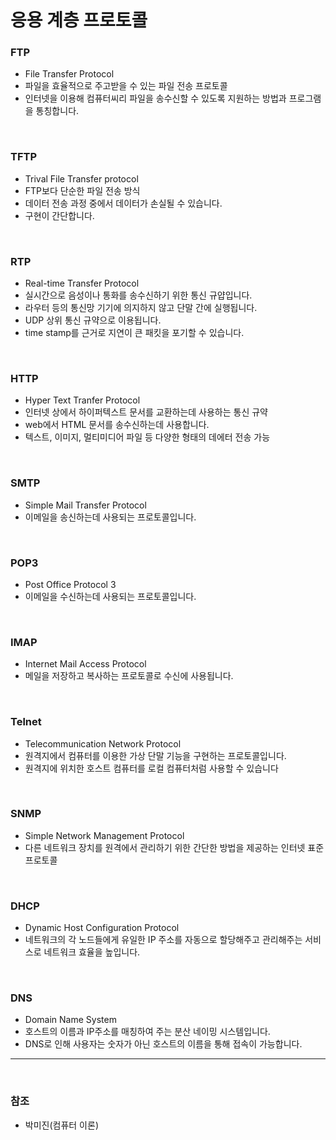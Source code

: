 # 응용 계층 프로토콜
### FTP
- File Transfer Protocol
- 파일을 효율적으로 주고받을 수 있는 파일 전송 프로토콜
- 인터넷을 이용해 컴퓨터씨리 파일을 송수신할 수 있도록 지원하는 방법과 프로그램을 통칭합니다.

<br>

### TFTP
- Trival File Transfer protocol
- FTP보다 단순한 파일 전송 방식
- 데이터 전송 과정 중에서 데이터가 손실될 수 있습니다.
- 구현이 간단합니다.

<br>

### RTP 
- Real-time Transfer Protocol
- 실시간으로 음성이나 통화를 송수신하기 위한 통신 규얍입니다.
- 라우터 등의 통신망 기기에 의지하지 않고 단말 간에 실행됩니다.
- UDP 상위 통신 규약으로 이용됩니다.
- time stamp를 근거로 지연이 큰 패킷을 포기할 수 있습니다.

<br>

### HTTP
- Hyper Text Tranfer Protocol
- 인터넷 상에서 하이퍼텍스트 문서를 교환하는데 사용하는 통신 규약
- web에서 HTML 문서를 송수신하는데 사용합니다.
- 텍스트, 이미지, 멀티미디어 파일 등 다양한 형태의 데에터 전송 가능

<br>

### SMTP
- Simple Mail Transfer Protocol
- 이메일을 송신하는데 사용되는 프로토콜입니다.

<br>

### POP3
- Post Office Protocol 3
- 이메일을 수신하는데 사용되는 프로토콜입니다.

<br>

### IMAP
- Internet Mail Access Protocol
- 메일을 저장하고 복사하는 프로토콜로 수신에 사용됩니다.

<br>

### Telnet
- Telecommunication Network Protocol
- 원격지에서 컴퓨터를 이용한 가상 단말 기능을 구현하는 프로토콜입니다.
- 원격지에 위치한 호스트 컴퓨터를 로컬 컴퓨터처럼 사용할 수 있습니다

<br>

### SNMP
- Simple Network Management Protocol
- 다른 네트워크 장치를 원격에서 관리하기 위한 간단한 방법을 제공하는 인터넷 표준 프로토콜

<br>

### DHCP
- Dynamic Host Configuration Protocol
- 네트워크의 각 노드들에게 유일한 IP 주소를 자동으로 할당해주고 관리해주는 서비스로 네트워크 효율을 높입니다.

<br>

### DNS
- Domain Name System
- 호스트의 이름과 IP주소를 매칭하여 주는 분산 네이밍 시스템입니다.
- DNS로 인해 사용자는 숫자가 아닌 호스트의 이름을 통해 접속이 가능합니다. 
---

<br>

### 참조
- 박미진(컴퓨터 이론)